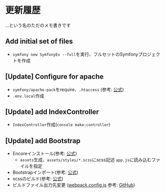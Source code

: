 # 更新履歴

…という名のただのメモ書きです

## Add initial set of files

 - `symfony new SymfonyEx --full`を実行、フルセットのSymfonyプロジェクトを作成

## [Update] Configure for apache

 - `symfony/apache-pack`をrequire、`.htaccess` (参考: [公式](https://symfony.com/doc/current/setup/web_server_configuration.html))
 - `.env.local`作成

## [Update] add IndexController

 - `IndexController`作成(`console make:controller`)

## [Update] add Bootstrap

 - Encoreインストール(参考: [公式](https://symfony.com/doc/current/frontend/encore/installation.html))
    - `assets`生成、`assets/styles/*.scss`にscss記述 `app.js`に読み込むファイルを指定
 - Bootstrapインポート(参考: [公式](https://symfony.com/doc/current/frontend/encore/bootstrap.html))
 - scssのビルド(参考: [公式](https://symfony.com/doc/current/the-fast-track/en/22-encore.html#leveraging-bootstrap))
 - ビルドファイル出力先変更 ([webpack.config.js](webpack.config.js#L13-L15) 参考: [GitHub](https://github.com/symfony/webpack-encore/issues/580))

